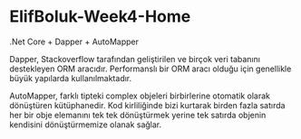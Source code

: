 # ElifBoluk-Week4-Home
.Net Core + Dapper + AutoMapper

Dapper, Stackoverflow tarafından geliştirilen ve birçok veri tabanını destekleyen ORM aracıdır. Performanslı bir ORM aracı olduğu için genellikle büyük yapılarda kullanılmaktadır.

AutoMapper, farklı tipteki complex objeleri birbirlerine otomatik olarak dönüştüren kütüphanedir. Kod kirliliğinde bizi kurtarak birden fazla satırda her bir obje elemanını tek tek dönüştürmek yerine tek satırda objenin kendisini dönüştürmemize olanak sağlar.
